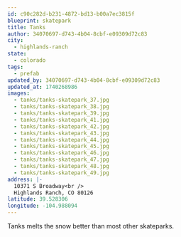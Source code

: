 ```yaml
---
id: c90c282d-b231-4872-bd13-b00a7ec3815f
blueprint: skatepark
title: Tanks
author: 34070697-d743-4b04-8cbf-e09309d72c83
city:
  - highlands-ranch
state:
  - colorado
tags:
  - prefab
updated_by: 34070697-d743-4b04-8cbf-e09309d72c83
updated_at: 1740268986
images:
  - tanks/tanks-skatepark_37.jpg
  - tanks/tanks-skatepark_38.jpg
  - tanks/tanks-skatepark_39.jpg
  - tanks/tanks-skatepark_41.jpg
  - tanks/tanks-skatepark_42.jpg
  - tanks/tanks-skatepark_43.jpg
  - tanks/tanks-skatepark_44.jpg
  - tanks/tanks-skatepark_45.jpg
  - tanks/tanks-skatepark_46.jpg
  - tanks/tanks-skatepark_47.jpg
  - tanks/tanks-skatepark_48.jpg
  - tanks/tanks-skatepark_49.jpg
address: |-
  10371 S Broadway<br />
  Highlands Ranch, CO 80126
latitude: 39.528306
longitude: -104.988094
---
```

Tanks melts the snow better than most other skateparks.